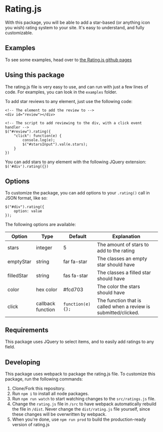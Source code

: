 # Rating.js
With this package, you will be able to add a star-based (or anything icon you wish) rating system to your site. It's easy to understand, and fully customizable.

## Examples
To see some examples, head over to [the Rating.js github pages](https://timyboy12345.github.io/Rating.js/)

## Using this package
The rating.js file is very easy to use, and can run with just a few lines of code. For examples, you can look in the `examples`  folder.

To add star reviews to any element, just use the following code:
```
<!-- The element to add the review to -->
<div id="review"></div>

<!-- The script to add reviewing to the div, with a click event handler -->
$("#review").rating({
    "click": function(e) {
        console.log(e);
        $("#starsInput").val(e.stars);
    }
})
```

You can add stars to any element with the following JQuery extension: `$('#div').rating({})` 

## Options
To customize the package, you can add options to your `.rating()` call in JSON format, like so:
```
$("#div").rating({
    option: value
});
```

The following options are available:

| Option        | Type          | Default      | Explanation           |
|-------------- |---------------|--------------|-----------------------|
| stars         | integer       | 5 | The amount of stars to add to the rating |
| emptyStar     | string        | far fa-star | The classes an empty star should have |
| filledStar    | string        | fas fa-star | The classes a filled star should have |
| color         | hex color     | #fcd703 | The color the stars should have |
| click         | callback function | `function(e) {};` | The function that is called when a review is submitted/clicked. |

## Requirements
This package uses JQuery to select items, and to easily add ratings to any field. 

## Developing
This package uses webpack to package the rating.js file. To customize this package, run the following commands:

1. Clone/Fork this repository.
2. Run `npm i` to install all node packages.
3. Run `npm run watch` to start watching changes to the `src/ratings.js` file.
4. Change the `rating.js` file in `/src` to have webpack automatically rebuild the file in `/dist`. Never change the `dist/rating.js` file yourself, since these changes will be overwritten by webpack.
5. When you're done, use `npm run prod` to build the production-ready version of rating.js
